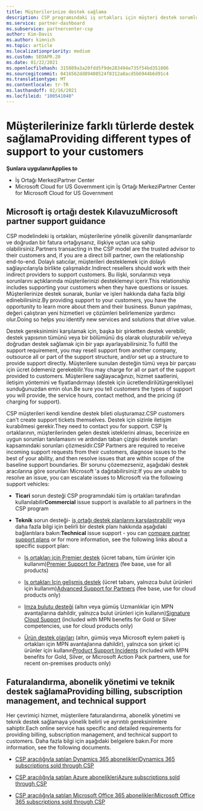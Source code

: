 ```yaml
---
title: Müşterilerinize destek sağlama
description: CSP programındaki iş ortakları için müşteri destek sorumlulukları hakkında bilgi edinin. Faturalandırma, abonelik yönetimi ve teknik sorunlar için desteği içerir.
ms.service: partner-dashboard
ms.subservice: partnercenter-csp
author: Kim-Davis
ms.author: kimnich
ms.topic: article
ms.localizationpriority: medium
ms.custom: SEOAPR.20
ms.date: 01/22/2021
ms.openlocfilehash: 315089a3a20fdd5f9de283494e735f54bd351806
ms.sourcegitcommit: 0416562dd89408524f8312a8acd5b6944b6d91c4
ms.translationtype: MT
ms.contentlocale: tr-TR
ms.lasthandoff: 02/16/2021
ms.locfileid: "100541040"
---
```

# <a name="providing-different-types-of-support-to-your-customers"></a><span data-ttu-id="f18c4-104">Müşterilerinize farklı türlerde destek sağlama</span><span class="sxs-lookup"><span data-stu-id="f18c4-104">Providing different types of support to your customers</span></span>

<span data-ttu-id="f18c4-105">**Şunlara uygulanır**</span><span class="sxs-lookup"><span data-stu-id="f18c4-105">**Applies to**</span></span>

-  <span data-ttu-id="f18c4-106">İş Ortağı Merkezi</span><span class="sxs-lookup"><span data-stu-id="f18c4-106">Partner Center</span></span>
-  <span data-ttu-id="f18c4-107">Microsoft Cloud for US Government için İş Ortağı Merkezi</span><span class="sxs-lookup"><span data-stu-id="f18c4-107">Partner Center for Microsoft Cloud for US Government</span></span>


## <a name="microsoft-partner-support-guidance"></a><span data-ttu-id="f18c4-108">Microsoft iş ortağı destek Kılavuzu</span><span class="sxs-lookup"><span data-stu-id="f18c4-108">Microsoft partner support guidance</span></span>

<span data-ttu-id="f18c4-109">CSP modelindeki iş ortakları, müşterilerine yönelik güvenilir danışmanlardır ve doğrudan bir fatura ortağıysanız, ilişkiye uçtan uca sahip olabilirsiniz.</span><span class="sxs-lookup"><span data-stu-id="f18c4-109">Partners transacting in the CSP model are the trusted advisor to their customers and, if you are a direct bill partner, own the relationship end-to-end.</span></span> <span data-ttu-id="f18c4-110">Dolaylı satıcılar, müşterileri desteklemek için dolaylı sağlayıcılarıyla birlikte çalışmalıdır.</span><span class="sxs-lookup"><span data-stu-id="f18c4-110">Indirect resellers should work with their indirect providers to support customers.</span></span> <span data-ttu-id="f18c4-111">Bu ilişki, sorularınızı veya sorunlarını açtıklarında müşterilerinizi desteklemeyi içerir.</span><span class="sxs-lookup"><span data-stu-id="f18c4-111">This relationship includes supporting your customers when they have questions or issues.</span></span> <span data-ttu-id="f18c4-112">Müşterilerinize destek sunarak, bunlar ve işleri hakkında daha fazla bilgi edinebilirsiniz.</span><span class="sxs-lookup"><span data-stu-id="f18c4-112">By providing support to your customers, you have the opportunity to learn more about them and their business.</span></span> <span data-ttu-id="f18c4-113">Bunun yapılması, değeri çalıştıran yeni hizmetleri ve çözümleri belirlemenize yardımcı olur.</span><span class="sxs-lookup"><span data-stu-id="f18c4-113">Doing so helps you identify new services and solutions that drive value.</span></span>

<span data-ttu-id="f18c4-114">Destek gereksinimini karşılamak için, başka bir şirketten destek verebilir, destek yapısının tümünü veya bir bölümünü dış olarak oluşturabilir ve/veya doğrudan destek sağlamak için bir yapı ayarlayabilirsiniz.</span><span class="sxs-lookup"><span data-stu-id="f18c4-114">To fulfill the support requirement, you may resell support from another company, outsource all or part of the support structure, and/or set up a structure to provide support directly.</span></span> <span data-ttu-id="f18c4-115">Müşterilere sunulan desteğin tümü veya bir parçası için ücret ödemeniz gerekebilir.</span><span class="sxs-lookup"><span data-stu-id="f18c4-115">You may charge for all or part of the support provided to customers.</span></span> <span data-ttu-id="f18c4-116">Müşterilere sağlayacağınızı, hizmet saatlerini, iletişim yöntemini ve fiyatlandırmayı (destek için ücretlendirilütürgerekliyse) sunduğunuzdan emin olun.</span><span class="sxs-lookup"><span data-stu-id="f18c4-116">Be sure you tell customers the types of support you will provide, the service hours, contact method, and the pricing (if charging for support).</span></span>

<span data-ttu-id="f18c4-117">CSP müşterileri kendi kendine destek bileti oluşturamaz.</span><span class="sxs-lookup"><span data-stu-id="f18c4-117">CSP customers can't create support tickets themselves.</span></span> <span data-ttu-id="f18c4-118">Destek için sizinle iletişim kurabilmesi gerekir.</span><span class="sxs-lookup"><span data-stu-id="f18c4-118">They need to contact you for support.</span></span> <span data-ttu-id="f18c4-119">CSP Iş ortaklarının, müşterilerinden gelen destek isteklerini alması, becerinize en uygun sorunları tanılamasını ve ardından taban çizgisi destek sınırları kapsamındaki sorunları çözmesidir.</span><span class="sxs-lookup"><span data-stu-id="f18c4-119">CSP Partners are required to receive incoming support requests from their customers, diagnose issues to the best of your ability, and then resolve issues that are within scope of the baseline support boundaries.</span></span> <span data-ttu-id="f18c4-120">Bir sorunu çözemezseniz, aşağıdaki destek aracılarına göre sorunları Microsoft 'a dağıtabilirsiniz:</span><span class="sxs-lookup"><span data-stu-id="f18c4-120">If you are unable to resolve an issue, you can escalate issues to Microsoft via the following support vehicles:</span></span>

- <span data-ttu-id="f18c4-121">**Ticari** sorun desteği CSP programındaki tüm iş ortakları tarafından kullanılabilir</span><span class="sxs-lookup"><span data-stu-id="f18c4-121">**Commercial** issue support is available to all partners in the CSP program</span></span>

- <span data-ttu-id="f18c4-122">**Teknik** sorun desteği- [iş ortağı destek planlarını karşılaştırabilir](https://partner.microsoft.com/support/partnersupport) veya daha fazla bilgi için belirli bir destek planı hakkında aşağıdaki bağlantılara bakın:</span><span class="sxs-lookup"><span data-stu-id="f18c4-122">**Technical** issue support - you can [compare partner support plans](https://partner.microsoft.com/support/partnersupport) or for more information, see the following links  about a specific support plan:</span></span>

  - <span data-ttu-id="f18c4-123">[Iş ortakları için Premier destek](https://partner.microsoft.com/support/microsoft-services-premier-support) (ücret tabanı, tüm ürünler için kullanım)</span><span class="sxs-lookup"><span data-stu-id="f18c4-123">[Premier Support for Partners](https://partner.microsoft.com/support/microsoft-services-premier-support) (fee base, use for all products)</span></span>

  - <span data-ttu-id="f18c4-124">[Iş ortakları Için gelişmiş destek](https://partner.microsoft.com/support/advanced-cloud-support) (ücret tabanı, yalnızca bulut ürünleri için kullanım)</span><span class="sxs-lookup"><span data-stu-id="f18c4-124">[Advanced Support for Partners](https://partner.microsoft.com/support/advanced-cloud-support) (fee base, use for cloud products only)</span></span>

  - <span data-ttu-id="f18c4-125">[Imza bulutu desteği](manage-your-partner-network-benefits.md) (altın veya gümüş Uzmanlıklar için MPN avantajlarına dahildir, yalnızca bulut ürünleri için kullanın)</span><span class="sxs-lookup"><span data-stu-id="f18c4-125">[Signature Cloud Support](manage-your-partner-network-benefits.md) (included with MPN benefits for Gold or Silver competencies, use for cloud products only)</span></span>

  - <span data-ttu-id="f18c4-126">[Ürün destek olayları](manage-your-partner-network-benefits.md) (altın, gümüş veya Microsoft eylem paketi iş ortakları için MPN avantajlarına dahildir), yalnızca son şirket içi ürünler için kullanın</span><span class="sxs-lookup"><span data-stu-id="f18c4-126">[Product Support Incidents](manage-your-partner-network-benefits.md) (included with MPN benefits for Gold, Silver, or Microsoft Action Pack partners, use for recent on-premises products only)</span></span>

## <a name="providing-billing-subscription-management-and-technical-support"></a><span data-ttu-id="f18c4-127">Faturalandırma, abonelik yönetimi ve teknik destek sağlama</span><span class="sxs-lookup"><span data-stu-id="f18c4-127">Providing billing, subscription management, and technical support</span></span> 

<span data-ttu-id="f18c4-128">Her çevrimiçi hizmet, müşterilere faturalandırma, abonelik yönetimi ve teknik destek sağlamaya yönelik belirli ve ayrıntılı gereksinimlere sahiptir.</span><span class="sxs-lookup"><span data-stu-id="f18c4-128">Each online service has specific and detailed requirements for providing billing, subscription management, and technical support to customers.</span></span> <span data-ttu-id="f18c4-129">Daha fazla bilgi için aşağıdaki belgelere bakın.</span><span class="sxs-lookup"><span data-stu-id="f18c4-129">For more information, see the following documents.</span></span>

- [<span data-ttu-id="f18c4-130">CSP aracılığıyla satılan Dynamics 365 abonelikleri</span><span class="sxs-lookup"><span data-stu-id="f18c4-130">Dynamics 365 subscriptions sold through CSP</span></span>](https://www.microsoftpartnercommunity.com/t5/CSP/Microsoft-Partner-Support-Guidance/m-p/5262#M30)

- [<span data-ttu-id="f18c4-131">CSP aracılığıyla satılan Azure abonelikleri</span><span class="sxs-lookup"><span data-stu-id="f18c4-131">Azure subscriptions sold through CSP</span></span>](https://www.microsoftpartnercommunity.com/t5/CSP/Microsoft-Partner-Support-Guidance/m-p/5263#M31)

- [<span data-ttu-id="f18c4-132">CSP aracılığıyla satılan Microsoft Office 365 abonelikleri</span><span class="sxs-lookup"><span data-stu-id="f18c4-132">Microsoft Office 365 subscriptions sold through CSP</span></span>](https://www.microsoftpartnercommunity.com/t5/CSP/Microsoft-Partner-Support-Guidance/m-p/5264#M32)
